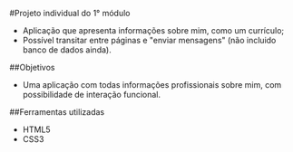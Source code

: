 #Projeto individual do 1° módulo

- Aplicação que apresenta informações sobre mim, como um currículo;
- Possível transitar entre páginas e "enviar mensagens" (não incluido banco de dados ainda).

##Objetivos

- Uma aplicação com todas informações profissionais sobre mim, com possibilidade de interação funcional.

##Ferramentas utilizadas

- HTML5
- CSS3
